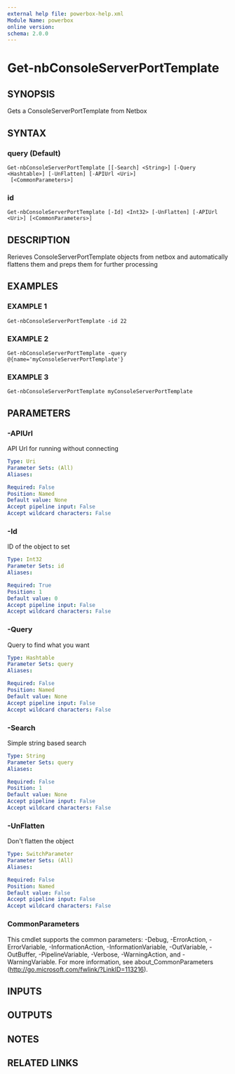 ```yaml
---
external help file: powerbox-help.xml
Module Name: powerbox
online version:
schema: 2.0.0
---
```


# Get-nbConsoleServerPortTemplate

## SYNOPSIS
Gets a ConsoleServerPortTemplate from Netbox

## SYNTAX

### query (Default)
```
Get-nbConsoleServerPortTemplate [[-Search] <String>] [-Query <Hashtable>] [-UnFlatten] [-APIUrl <Uri>]
 [<CommonParameters>]
```

### id
```
Get-nbConsoleServerPortTemplate [-Id] <Int32> [-UnFlatten] [-APIUrl <Uri>] [<CommonParameters>]
```

## DESCRIPTION
Rerieves ConsoleServerPortTemplate objects from netbox and automatically flattens them and
preps them for further processing

## EXAMPLES

### EXAMPLE 1
```
Get-nbConsoleServerPortTemplate -id 22
```

### EXAMPLE 2
```
Get-nbConsoleServerPortTemplate -query @{name='myConsoleServerPortTemplate'}
```

### EXAMPLE 3
```
Get-nbConsoleServerPortTemplate myConsoleServerPortTemplate
```

## PARAMETERS

### -APIUrl
API Url for running without connecting

```yaml
Type: Uri
Parameter Sets: (All)
Aliases:

Required: False
Position: Named
Default value: None
Accept pipeline input: False
Accept wildcard characters: False
```

### -Id
ID of the object to set

```yaml
Type: Int32
Parameter Sets: id
Aliases:

Required: True
Position: 1
Default value: 0
Accept pipeline input: False
Accept wildcard characters: False
```

### -Query
Query to find what you want

```yaml
Type: Hashtable
Parameter Sets: query
Aliases:

Required: False
Position: Named
Default value: None
Accept pipeline input: False
Accept wildcard characters: False
```

### -Search
Simple string based search

```yaml
Type: String
Parameter Sets: query
Aliases:

Required: False
Position: 1
Default value: None
Accept pipeline input: False
Accept wildcard characters: False
```

### -UnFlatten
Don't flatten the object

```yaml
Type: SwitchParameter
Parameter Sets: (All)
Aliases:

Required: False
Position: Named
Default value: False
Accept pipeline input: False
Accept wildcard characters: False
```

### CommonParameters
This cmdlet supports the common parameters: -Debug, -ErrorAction, -ErrorVariable, -InformationAction, -InformationVariable, -OutVariable, -OutBuffer, -PipelineVariable, -Verbose, -WarningAction, and -WarningVariable.
For more information, see about_CommonParameters (http://go.microsoft.com/fwlink/?LinkID=113216).

## INPUTS

## OUTPUTS

## NOTES

## RELATED LINKS
